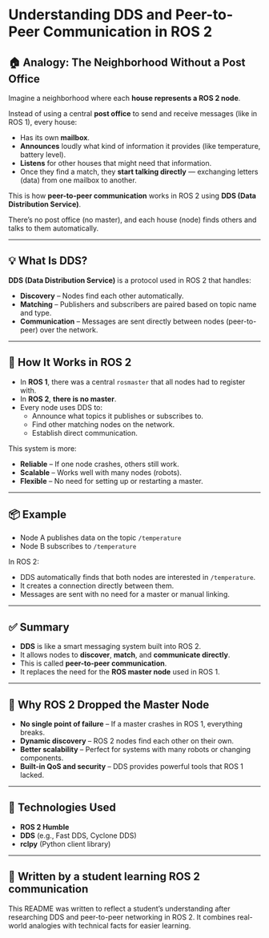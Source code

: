 # Understanding DDS and Peer-to-Peer Communication in ROS 2

## 🏠 Analogy: The Neighborhood Without a Post Office

Imagine a neighborhood where each **house represents a ROS 2 node**.

Instead of using a central **post office** to send and receive messages (like in ROS 1), every house:

- Has its own **mailbox**.
- **Announces** loudly what kind of information it provides (like temperature, battery level).
- **Listens** for other houses that might need that information.
- Once they find a match, they **start talking directly** — exchanging letters (data) from one mailbox to another.

This is how **peer-to-peer communication** works in ROS 2 using **DDS (Data Distribution Service)**.

There’s no post office (no master), and each house (node) finds others and talks to them automatically.

---

## 💡 What Is DDS?

**DDS (Data Distribution Service)** is a protocol used in ROS 2 that handles:

- **Discovery** – Nodes find each other automatically.
- **Matching** – Publishers and subscribers are paired based on topic name and type.
- **Communication** – Messages are sent directly between nodes (peer-to-peer) over the network.

---

## 🧠 How It Works in ROS 2

- In **ROS 1**, there was a central `rosmaster` that all nodes had to register with.
- In **ROS 2**, **there is no master**.
- Every node uses DDS to:
  - Announce what topics it publishes or subscribes to.
  - Find other matching nodes on the network.
  - Establish direct communication.

This system is more:
- **Reliable** – If one node crashes, others still work.
- **Scalable** – Works well with many nodes (robots).
- **Flexible** – No need for setting up or restarting a master.

---

## 📦 Example

- Node A publishes data on the topic `/temperature`
- Node B subscribes to `/temperature`

In ROS 2:
- DDS automatically finds that both nodes are interested in `/temperature`.
- It creates a connection directly between them.
- Messages are sent with no need for a master or manual linking.

---

## ✅ Summary

- **DDS** is like a smart messaging system built into ROS 2.
- It allows nodes to **discover**, **match**, and **communicate directly**.
- This is called **peer-to-peer communication**.
- It replaces the need for the **ROS master node** used in ROS 1.

---

## 🤖 Why ROS 2 Dropped the Master Node

- **No single point of failure** – If a master crashes in ROS 1, everything breaks.
- **Dynamic discovery** – ROS 2 nodes find each other on their own.
- **Better scalability** – Perfect for systems with many robots or changing components.
- **Built-in QoS and security** – DDS provides powerful tools that ROS 1 lacked.

---

## 🔧 Technologies Used

- **ROS 2 Humble**
- **DDS** (e.g., Fast DDS, Cyclone DDS)
- **rclpy** (Python client library)

---

## 📝 Written by a student learning ROS 2 communication

This README was written to reflect a student’s understanding after researching DDS and peer-to-peer networking in ROS 2. It combines real-world analogies with technical facts for easier learning.


